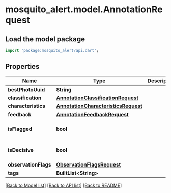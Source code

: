 # mosquito_alert.model.AnnotationRequest

## Load the model package
```dart
import 'package:mosquito_alert/api.dart';
```

## Properties
Name | Type | Description | Notes
------------ | ------------- | ------------- | -------------
**bestPhotoUuid** | **String** |  | [optional] 
**classification** | [**AnnotationClassificationRequest**](AnnotationClassificationRequest.md) |  | 
**characteristics** | [**AnnotationCharacteristicsRequest**](AnnotationCharacteristicsRequest.md) |  | [optional] 
**feedback** | [**AnnotationFeedbackRequest**](AnnotationFeedbackRequest.md) |  | [optional] 
**isFlagged** | **bool** |  | [optional] [default to false]
**isDecisive** | **bool** |  | [optional] [default to false]
**observationFlags** | [**ObservationFlagsRequest**](ObservationFlagsRequest.md) |  | [optional] 
**tags** | **BuiltList&lt;String&gt;** |  | [optional] 

[[Back to Model list]](../README.md#documentation-for-models) [[Back to API list]](../README.md#documentation-for-api-endpoints) [[Back to README]](../README.md)


